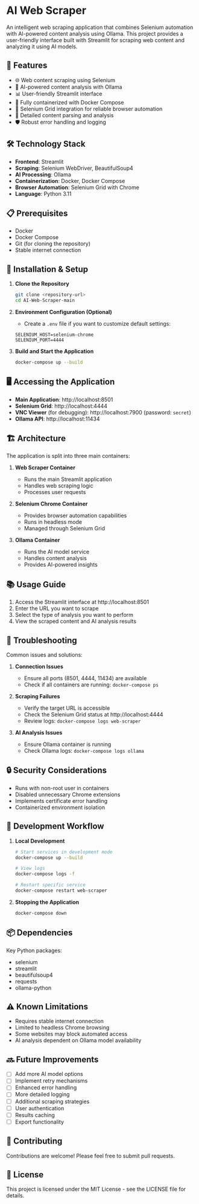 # AI Web Scraper

An intelligent web scraping application that combines Selenium automation with AI-powered content analysis using Ollama. This project provides a user-friendly interface built with Streamlit for scraping web content and analyzing it using AI models.

## 🚀 Features

- 🌐 Web content scraping using Selenium
- 🤖 AI-powered content analysis with Ollama
- 📊 User-friendly Streamlit interface
- 🐳 Fully containerized with Docker Compose
- 🔄 Selenium Grid integration for reliable browser automation
- 📝 Detailed content parsing and analysis
- 🛡️ Robust error handling and logging

## 🛠️ Technology Stack

- **Frontend**: Streamlit
- **Scraping**: Selenium WebDriver, BeautifulSoup4
- **AI Processing**: Ollama
- **Containerization**: Docker, Docker Compose
- **Browser Automation**: Selenium Grid with Chrome
- **Language**: Python 3.11

## 📋 Prerequisites

- Docker
- Docker Compose
- Git (for cloning the repository)
- Stable internet connection

## 🔧 Installation & Setup

1. **Clone the Repository**
   ```bash
   git clone <repository-url>
   cd AI-Web-Scraper-main
   ```

2. **Environment Configuration (Optional)**
   - Create a `.env` file if you want to customize default settings:
   ```env
   SELENIUM_HOST=selenium-chrome
   SELENIUM_PORT=4444
   ```

3. **Build and Start the Application**
   ```bash
   docker-compose up --build
   ```

## 🖥️ Accessing the Application

- **Main Application**: http://localhost:8501
- **Selenium Grid**: http://localhost:4444
- **VNC Viewer** (for debugging): http://localhost:7900 (password: `secret`)
- **Ollama API**: http://localhost:11434

## 🏗️ Architecture

The application is split into three main containers:

1. **Web Scraper Container**
   - Runs the main Streamlit application
   - Handles web scraping logic
   - Processes user requests

2. **Selenium Chrome Container**
   - Provides browser automation capabilities
   - Runs in headless mode
   - Managed through Selenium Grid

3. **Ollama Container**
   - Runs the AI model service
   - Handles content analysis
   - Provides AI-powered insights

## 📚 Usage Guide

1. Access the Streamlit interface at http://localhost:8501
2. Enter the URL you want to scrape
3. Select the type of analysis you want to perform
4. View the scraped content and AI analysis results

## 🛑 Troubleshooting

Common issues and solutions:

1. **Connection Issues**
   - Ensure all ports (8501, 4444, 11434) are available
   - Check if all containers are running: `docker-compose ps`

2. **Scraping Failures**
   - Verify the target URL is accessible
   - Check the Selenium Grid status at http://localhost:4444
   - Review logs: `docker-compose logs web-scraper`

3. **AI Analysis Issues**
   - Ensure Ollama container is running
   - Check Ollama logs: `docker-compose logs ollama`

## 🔒 Security Considerations

- Runs with non-root user in containers
- Disabled unnecessary Chrome extensions
- Implements certificate error handling
- Containerized environment isolation

## 🔄 Development Workflow

1. **Local Development**
   ```bash
   # Start services in development mode
   docker-compose up --build
   
   # View logs
   docker-compose logs -f
   
   # Restart specific service
   docker-compose restart web-scraper
   ```

2. **Stopping the Application**
   ```bash
   docker-compose down
   ```

## 📦 Dependencies

Key Python packages:
- selenium
- streamlit
- beautifulsoup4
- requests
- ollama-python

## ⚠️ Known Limitations

- Requires stable internet connection
- Limited to headless Chrome browsing
- Some websites may block automated access
- AI analysis dependent on Ollama model availability

## 🔜 Future Improvements

- [ ] Add more AI model options
- [ ] Implement retry mechanisms
- [ ] Enhanced error handling
- [ ] More detailed logging
- [ ] Additional scraping strategies
- [ ] User authentication
- [ ] Results caching
- [ ] Export functionality

## 🤝 Contributing

Contributions are welcome! Please feel free to submit pull requests.

## 📄 License

This project is licensed under the MIT License - see the LICENSE file for details.
